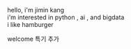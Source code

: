 hello,  i'm jimin kang   
i'm interested in python , ai , and bigdata  
i like hamburger   

welcome 
특기 추가 